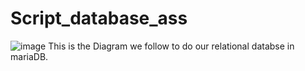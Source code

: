 # Script_database_ass
![image](https://user-images.githubusercontent.com/119355545/215227486-89368f96-cefa-420d-bf0b-19d325e6072a.png)
This is the Diagram we follow to do our relational databse in mariaDB.
